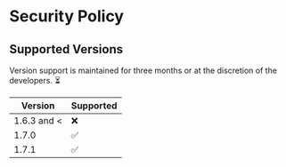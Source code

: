 # Security Policy

## Supported Versions

Version support is maintained for three months or at the discretion of the developers. :hourglass_flowing_sand:

| Version | Supported          |
| ------- | ------------------ |
| 1.6.3 and <   | :x:                |
| 1.7.0     | :white_check_mark: |
| 1.7.1     | :white_check_mark: |
